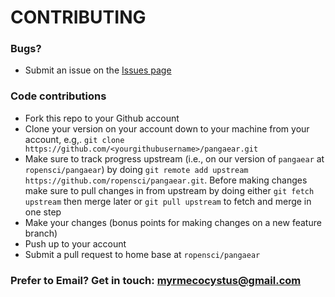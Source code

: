 # CONTRIBUTING #

### Bugs?

* Submit an issue on the [Issues page](https://github.com/ropensci/pangaear/issues)

### Code contributions

* Fork this repo to your Github account
* Clone your version on your account down to your machine from your account, e.g,. `git clone https://github.com/<yourgithubusername>/pangaear.git`
* Make sure to track progress upstream (i.e., on our version of `pangaear` at `ropensci/pangaear`) by doing `git remote add upstream https://github.com/ropensci/pangaear.git`. Before making changes make sure to pull changes in from upstream by doing either `git fetch upstream` then merge later or `git pull upstream` to fetch and merge in one step
* Make your changes (bonus points for making changes on a new feature branch)
* Push up to your account
* Submit a pull request to home base at `ropensci/pangaear`

### Prefer to Email? Get in touch: [myrmecocystus@gmail.com](mailto:myrmecocystus@gmail.com)

